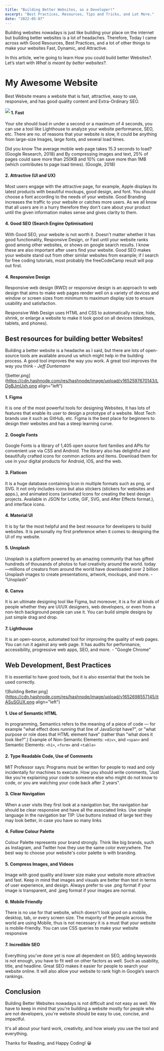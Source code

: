 ```yaml
---
title: "Building Better Websites, as a Developer!"
excerpt: "Best Practices, Resources, Tips and Tricks, and Lot More."
date: "2022-05-07"
---
```

Building websites nowadays is just like building your place on the internet but building better websites is a lot of headaches. Therefore, Today I came across with Good Resources, Best Practices, and a lot of other things to make your websites Fast, Dynamic, and Attractive.

In this article, we’re going to learn How you could build better Websites?. Let’s start with *What is meant by better websites?*.

# My Awesome Website

Best Website means a website that is fast, attractive, easy to use, responsive, and has good quality content and Extra-Ordinary SEO.

<img src="https://cdn.hashnode.com/res/hashnode/image/upload/v1652598056020/qVS7TBu1C.png" align="left"/>

#### 1. Fast

Your site should load in under a second or a maximum of 4 seconds, you can use a tool like Lighthouse to analyze your website performance, SEO, etc. There are no. of reasons that your website is slow, It could be anything from large-size Images, large fonts, and several load times.

Did you know The average mobile web page takes 15.3 seconds to load? (Google Research, 2018) and By compressing images and text, 25% of pages could save more than 250KB and 10% can save more than 1MB (which contributes to page load times). (Google, 2018)

#### 2. Attractive (UI and UX)

Most users engage with the attractive page, for example, Apple displays its latest products with beautiful mockups, good design, and font. You should choose a font according to the needs of your website. Good Branding increases the traffic to your website or catches more users. As we all know that all users are in a hurry therefore they don't care about your product until the given information makes sense and gives clarity to them.

#### 4. Good SEO (Search Engine Optimisation)

With Good SEO, your website is not worth it. Doesn't matter whether it has good functionality, Responsive Design, or Fast until your website ranks good among other websites, or shows on google search results. I know these are also important after users find your website. Good SEO makes your website stand out from other similar websites from example; if I search for free coding tutorials, most probably the freeCodeCamp result will pop out first.

#### 4. Responsive Design

Responsive web design (RWD) or responsive design is an approach to web design that aims to make web pages render well on a variety of devices and window or screen sizes from minimum to maximum display size to ensure usability and satisfaction.

Responsive Web Design uses HTML and CSS to automatically resize, hide, shrink, or enlarge a website to make it look good on all devices (desktops, tablets, and phones).


## Best resources for building better Websites!

Building a better website is a headache as I said, but there are lots of open-source tools are available around us which might help in the building process. A good tool improves the way you work. A great tool improves the way you think - *Jeff Duntemann*

![better.png](https://cdn.hashnode.com/res/hashnode/image/upload/v1652597670143/LDgBJmUxh.png align="left")

#### 1. Figma
It is one of the most powerful tools for designing Websites, It has lots of features that enable its user to design a prototype of a website. Most Tech brands use it such as GitHub, etc. Figma is the best place for beginners to design their websites and has a steep learning curve. 

#### 2. Google Fonts
Google Fonts is a library of 1,405 open source font families and APIs for convenient use via CSS and Android. The library also has delightful and beautifully crafted icons for common actions and items. Download them for use in your digital products for Android, iOS, and the web.

#### 3. Flaticon
It is a huge database containing Icon in multiple formats such as png, or SVG. It not only includes icons but also stickers (stickers for websites and apps.), and animated icons (animated Icons for creating the best design projects. Available in JSON for Lottie, GIF, SVG, and After Effects format.), and interface icons.

#### 4. Material UI
It is by far the most helpful and the best resource for developers to build websites. It is personally my first preference when it comes to designing the UI of my website.

#### 5. Unsplash
Unsplash is a platform powered by an amazing community that has gifted hundreds of thousands of photos to fuel creativity around the world. today—millions of creators from around the world have downloaded over 2 billion Unsplash images to create presentations, artwork, mockups, and more. - "Unsplash"

#### 6. Canva
It is an ultimate designing tool like Figma, but moreover, it is a for all kinds of people whether they are UI/UX designers, web developers, or even from a non-tech background people can use it. You can build simple designs by just simple drag and drop.

#### 7. Lighthouse
It is an open-source, automated tool for improving the quality of web pages. You can run it against any web page. It has audits for performance, accessibility, progressive web apps, SEO, and more. - "Google Chrome"

## Web Development, Best Practices
It is essential to have good tools, but it is also essential that the tools be used correctly.


![Building Better.png](https://cdn.hashnode.com/res/hashnode/image/upload/v1652698557145/itASuSGUX.png align="left")

#### 1. Use of Semantic HTML
In programming, Semantics refers to the meaning of a piece of code — for example "what effect does running that line of JavaScript have?", or "what purpose or role does that HTML element have" (rather than "what does it look like?".) Example of Non-Semantic Elements: `<div>`, and `<span>` and Semantic Elements: `<h1>`, `<form>` and `<table>`

#### 2. Type Readable Code, Use of Comments
MIT Professor says: Programs must be written for people to read and only incidentally for machines to execute. How you should write comments, "Just like you're explaining your code to someone else who might do not know to code, or you are watching your code back after 2 years". 

#### 3. Clear Navigation
When a user visits they first look at a navigation bar, the navigation bar should be clear responsive and have all the associated links. Use simple language in the navigation bar TIP: Use buttons instead of large text they may look better, in case you have so many links

#### 4. Follow Colour Palette
Colour Palette represents your brand strongly. Think like big brands, such as Instagram, and Twitter how they use the same color everywhere. The best way to choose your website's color palette is with branding. 

#### 5. Compress Images, and Videos
Image with good quality and lower size make your website more attractive and fast. Keep in mind that images and visuals are better than text in terms of user experience, and design. Always prefer to use .png format if your image is transparent, and .jpeg format if your images are normal.

#### 6. Mobile Friendly
There is no use for that website, which doesn't look good on a mobile, desktop, tab, or every screen size. The majority of the people across the world are using Mobile, thus is not necessary it is a must that your website is mobile-friendly. You can use CSS queries to make your website responsive

#### 7. Incredible SEO
Everything you've done yet is now all dependent on SEO, adding keywords is not enough, you have to fit well on other factors as well. Such as usability, title, and headline. Great SEO makes it easier for people to search your website online. It will also allow your website to rank high in Google’s search rankings.


## Conclusion
Building Better Websites nowadays is not difficult and not easy as well. We have to keep in mind that you're building a website mostly for people who are not developers, you're website should be easy to use, concise, and impactful.

It's all about your hard work, creativity, and how wisely you use the tool and everything.

Thanks for Reading, and Happy Coding! 😀